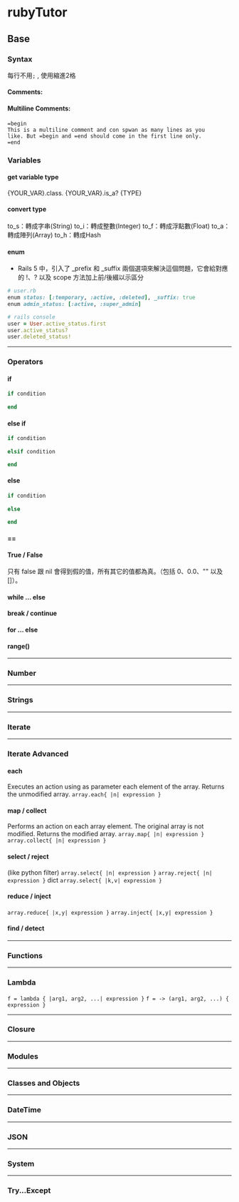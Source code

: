 # rubyTutor

## Base

### Syntax
每行不用`;` , 使用縮進2格

#### Comments: #
#### Multiline Comments:
```
=begin
This is a multiline comment and con spwan as many lines as you
like. But =begin and =end should come in the first line only. 
=end
```


### Variables

#### get variable type
{YOUR_VAR}.class. 
{YOUR_VAR}.is_a? {TYPE}

#### convert type
to_s：轉成字串(String)
to_i：轉成整數(Integer)
to_f：轉成浮點數(Float)
to_a：轉成陣列(Array)
to_h：轉成Hash

#### enum
* Rails 5 中，引入了 _prefix 和 _suffix 兩個選項來解決這個問題，它會給對應的 !、? 以及 scope 方法加上前/後綴以示區分
```ruby
# user.rb
enum status: [:temporary, :active, :deleted], _suffix: true
enum admin_status: [:active, :super_admin]

# rails console
user = User.active_status.first
user.active_status?
user.deleted_status!
```

*******************
### Operators
#### if
```ruby
if condition
    
end
```

#### else if
```ruby
if condition
    
elsif condition

end
```

#### else
```ruby
if condition
    
else
    
end
```

#### ==

#### True / False
只有 false 跟 nil 會得到假的值，所有其它的值都為真。（包括 0、0.0、"" 以及 []）。

#### while ... else

#### break / continue

#### for ... else

#### range()


*******************
### Number


*******************
### Strings


*******************
### Iterate


*******************
### Iterate Advanced

#### each
Executes an action using as parameter each element of the array. Returns the unmodified array.
`array.each{ |n| expression }`

#### map / collect
Performs an action on each array element. The original array is not modified. Returns the modified array.
`array.map{ |n| expression }`
`array.collect{ |n| expression }`

#### select / reject
(like python filter)
`array.select{ |n| expression }`
`array.reject{ |n| expression }`
dict
`array.select{ |k,v| expression }`

#### reduce / inject
`array.reduce{ |x,y| expression }`
`array.inject{ |x,y| expression }`

#### find / detect



*******************
### Functions


*******************
### Lambda
`f = lambda { |arg1, arg2, ...| expression }`
`f = -> (arg1, arg2, ...) { expression }`


*******************
### Closure


*******************
### Modules


*******************
### Classes and Objects


*******************
### DateTime


*******************
### JSON


*******************
### System


*******************
### Try...Except
